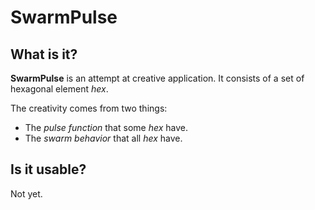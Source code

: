 SwarmPulse
==========

What is it?
-----------
**SwarmPulse** is an attempt at creative application. It consists of a set of
hexagonal element _hex_.

The creativity comes from two things:
- The _pulse function_ that some _hex_ have.
- The _swarm behavior_ that all _hex_ have.

Is it usable?
-------------
Not yet.
